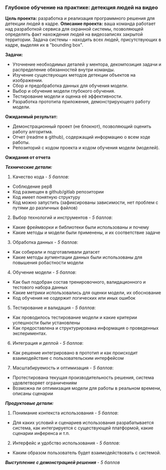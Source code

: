 ### Глубокое обучение на практике: детекция людей на видео

**Цель проекта:** разработка и реализация программного решения для детекции людей в кадре.
**Описание проекта:** ваша команда работает над разработкой сервиса для охранной системы, позволяющей определять факт нахождения людей на видеозаписях закрытой территории. Задача системы - находить всех людей, присутствующих в кадре, выделяя их в "bounding box". 

**Задачи:**

- Уточнение необходимых деталей у ментора, декомпозиция задачи и распределение обязанностей внутри команды.
- Изучение существующих методов детекции объектов на изображении.
- Сбор и предобработка данных для обучения модели.
- Выбор и обучение модели глубокого обучения.
- Тестирование модели и оценка её эффективности.
- Разработка прототипа приложения, демонстрирующего работу модели.


**Ожидаемый результат:**
- Демонстрационный проект (не блокнот), позволяющий оценить работу алгоритма.
- Отчет (readme в github), содержащий информацию о всем ходе работы.
- Репозиторий с кодом проекта и кодом обучения модели (моделей).

**Ожидания от отчета**

***Технические детали:***
1. Качество кода - *5 баллов*:
- Соблюдение pep8
- Код размещен в github/gitlab репозитории
- Код имеет понятную структуру
- Код можно запустить (зафиксированы зависимости, нет проблем с путями до различных файлов)
2. Выбор технологий и инструментов - *5 баллов*:
- Какие фреймворки и библиотеки были использованы 
и почему
- Какие методы и модели были применены, и их соответствие задаче
3. Обработка данных - *5 баллов*:
- Как собирали и подготавливали датасет
- Какие методы аугментации данных были использованы для повышения 
робастности модели
4. Обучение модели - *5 баллов*:
- Как был подобран состав тренировочного, валидационного и тестового набора 
данных
- Какие метрики использовались для оценки модели, их обоснование
- Код обучения не содержит логических или иных ошибок
5. Тестирование и валидация - *5 баллов*:
- Как проводилось тестирование модели и какие критерии успешности были 
установлены
- Как предоставлена и структурирована информация о проведенных экспериментах.
6. Интеграция и деплой - *5 баллов*:
- Как решение интегрировано в прототип и как происходит взаимодействие с 
пользовательским интерфейсом
7. Масштабируемость и оптимизация - *5 баллов*:
- Протестирована текущая производительность решения, система удовлетворяет ограничениям
- Возможна ли оптимизация модели для работы в реальном времени, описаны сценарии

***Продуктовые детали:***
1. Понимание контекста использования - *5 баллов*:
- Для каких условий и сценариев использования разрабатывается система, как интегрируется с существующей платформой, какие сценарии инференса и т.п.
2. Интерфейс и удобство использования - *5 баллов*:
- Каким образом пользователь будет взаимодействовать с системой.

***Выступление с демонстрацией решения*** - *5 баллов*
